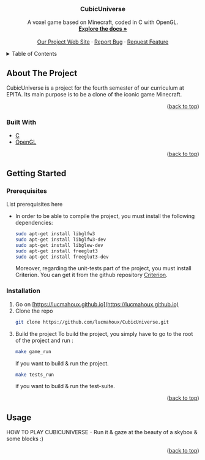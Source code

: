 <div id="top"></div>



<!-- PROJECT LOGO -->
<br />
<div align="center">
  <a href="https://github.com/lucmahoux/CubicUniverse">
        <!--<img src="images/logo.png" alt="Logo" width="80" height="80"> -->
  </a>

<h3 align="center">CubicUniverse</h3>

  <p align="center">
    A voxel game based on Minecraft, coded in C with OpenGL.
    <br />
    <a href="https://github.com/lucmahoux/CubicUniverse"><strong>Explore the docs »</strong></a>
    <br />
    <br />
    <a href="https://lucmahoux.github.io">Our Project Web Site</a>
    ·
    <a href="https://github.com/lucmahoux/CubicUniverse/issues">Report Bug</a>
    ·
    <a href="https://github.com/lucmahoux/CubicUniverse/issues">Request Feature</a>
  </p>
</div>



<!-- TABLE OF CONTENTS -->
<details>
  <summary>Table of Contents</summary>
  <ol>
    <li>
      <a href="#about-the-project">About The Project</a>
      <ul>
        <li><a href="#built-with">Built With</a></li>
      </ul>
    </li>
    <li>
      <a href="#getting-started">Getting Started</a>
      <ul>
        <li><a href="#prerequisites">Prerequisites</a></li>
        <li><a href="#installation">Installation</a></li>
      </ul>
    </li>
    <li><a href="#usage">Usage</a></li>
  </ol>
</details>



<!-- ABOUT THE PROJECT -->
## About The Project


CubicUniverse is a project for the fourth semester of our curriculum at EPITA.
Its main purpose is to be a clone of the iconic game Minecraft.

<p align="right">(<a href="#top">back to top</a>)</p>



### Built With

* [C](https://devdocs.io/c/)
* [OpenGL](https://www.opengl.org//)

<p align="right">(<a href="#top">back to top</a>)</p>



<!-- GETTING STARTED -->
## Getting Started

### Prerequisites

List prerequisites here

* In order to be able to compile the project, you must install the following dependencies:
  ```sh
  sudo apt-get install libglfw3
  sudo apt-get install libglfw3-dev
  sudo apt-get install libglew-dev
  sudo apt-get install freeglut3
  sudo apt-get install freeglut3-dev
  ```
  Moreover, regarding the unit-tests part of the project, you must install Criterion.
  You can get it from the github repository [Criterion](https://github.com/Snaipe/Criterion).

### Installation

1. Go on [https://lucmahoux.github.io](https://lucmahoux.github.io)
2. Clone the repo
   ```sh
   git clone https://github.com/lucmahoux/CubicUniverse.git
   ```
3. Build the project
    To build the project, you simply have to go to the root of the project and run :
   ```sh
   make game_run
   ```
   if you want to build & run the project.
    ```sh
    make tests_run
    ```
    if you want to build & run the test-suite.

<p align="right">(<a href="#top">back to top</a>)</p>



<!-- USAGE EXAMPLES -->
## Usage

HOW TO PLAY CUBICUNIVERSE - Run it & gaze at the beauty of a skybox & some blocks :)


<p align="right">(<a href="#top">back to top</a>)</p>
